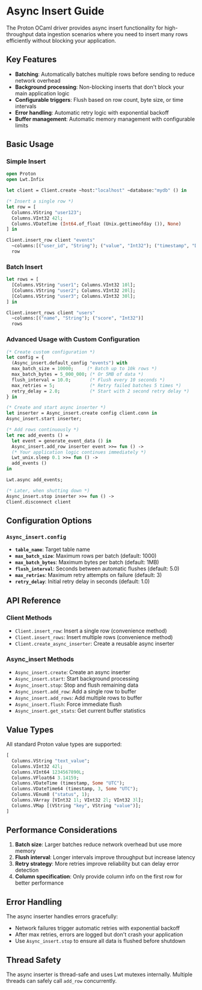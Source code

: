 # Async Insert Guide

The Proton OCaml driver provides async insert functionality for high-throughput data ingestion scenarios where you need to insert many rows efficiently without blocking your application.

## Key Features

- **Batching**: Automatically batches multiple rows before sending to reduce network overhead
- **Background processing**: Non-blocking inserts that don't block your main application logic
- **Configurable triggers**: Flush based on row count, byte size, or time intervals
- **Error handling**: Automatic retry logic with exponential backoff
- **Buffer management**: Automatic memory management with configurable limits

## Basic Usage

### Simple Insert

```ocaml
open Proton
open Lwt.Infix

let client = Client.create ~host:"localhost" ~database:"mydb" () in

(* Insert a single row *)
let row = [
  Columns.VString "user123";
  Columns.VInt32 42l;
  Columns.VDateTime (Int64.of_float (Unix.gettimeofday ()), None)
] in

Client.insert_row client "events" 
  ~columns:[("user_id", "String"); ("value", "Int32"); ("timestamp", "DateTime")]
  row
```

### Batch Insert

```ocaml
let rows = [
  [Columns.VString "user1"; Columns.VInt32 10l];
  [Columns.VString "user2"; Columns.VInt32 20l];
  [Columns.VString "user3"; Columns.VInt32 30l];
] in

Client.insert_rows client "users"
  ~columns:[("name", "String"); ("score", "Int32")]
  rows
```

### Advanced Usage with Custom Configuration

```ocaml
(* Create custom configuration *)
let config = { 
  (Async_insert.default_config "events") with
  max_batch_size = 10000;     (* Batch up to 10k rows *)
  max_batch_bytes = 5_000_000; (* Or 5MB of data *)
  flush_interval = 10.0;       (* Flush every 10 seconds *)
  max_retries = 5;             (* Retry failed batches 5 times *)
  retry_delay = 2.0;           (* Start with 2 second retry delay *)
} in

(* Create and start async inserter *)
let inserter = Async_insert.create config client.conn in
Async_insert.start inserter;

(* Add rows continuously *)
let rec add_events () =
  let event = generate_event_data () in
  Async_insert.add_row inserter event >>= fun () ->
  (* Your application logic continues immediately *)
  Lwt_unix.sleep 0.1 >>= fun () ->
  add_events ()
in

Lwt.async add_events;

(* Later, when shutting down *)
Async_insert.stop inserter >>= fun () ->
Client.disconnect client
```

## Configuration Options

### `Async_insert.config`

- **`table_name`**: Target table name
- **`max_batch_size`**: Maximum rows per batch (default: 1000)
- **`max_batch_bytes`**: Maximum bytes per batch (default: 1MB)
- **`flush_interval`**: Seconds between automatic flushes (default: 5.0)
- **`max_retries`**: Maximum retry attempts on failure (default: 3)
- **`retry_delay`**: Initial retry delay in seconds (default: 1.0)

## API Reference

### Client Methods

- `Client.insert_row`: Insert a single row (convenience method)
- `Client.insert_rows`: Insert multiple rows (convenience method)
- `Client.create_async_inserter`: Create a reusable async inserter

### Async_insert Methods

- `Async_insert.create`: Create an async inserter
- `Async_insert.start`: Start background processing
- `Async_insert.stop`: Stop and flush remaining data
- `Async_insert.add_row`: Add a single row to buffer
- `Async_insert.add_rows`: Add multiple rows to buffer
- `Async_insert.flush`: Force immediate flush
- `Async_insert.get_stats`: Get current buffer statistics

## Value Types

All standard Proton value types are supported:

```ocaml
[
  Columns.VString "text_value";
  Columns.VInt32 42l;
  Columns.VInt64 1234567890L;
  Columns.VFloat64 3.14159;
  Columns.VDateTime (timestamp, Some "UTC");
  Columns.VDateTime64 (timestamp, 3, Some "UTC");
  Columns.VEnum8 ("status", 1);
  Columns.VArray [VInt32 1l; VInt32 2l; VInt32 3l];
  Columns.VMap [(VString "key", VString "value")];
]
```

## Performance Considerations

1. **Batch size**: Larger batches reduce network overhead but use more memory
2. **Flush interval**: Longer intervals improve throughput but increase latency
3. **Retry strategy**: More retries improve reliability but can delay error detection
4. **Column specification**: Only provide column info on the first row for better performance

## Error Handling

The async inserter handles errors gracefully:
- Network failures trigger automatic retries with exponential backoff
- After max retries, errors are logged but don't crash your application
- Use `Async_insert.stop` to ensure all data is flushed before shutdown

## Thread Safety

The async inserter is thread-safe and uses Lwt mutexes internally. Multiple threads can safely call `add_row` concurrently.